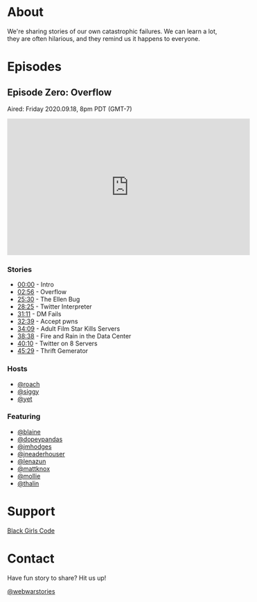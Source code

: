 # About

We're sharing stories of our own catastrophic failures. We can learn a lot, they are often hilarious, and they remind us it happens to everyone.

# Episodes

## Episode Zero: Overflow

Aired: Friday 2020.09.18, 8pm PDT (GMT-7)

<iframe width="560" height="315" src="https://www.youtube.com/embed/swtlHP58ak8" frameborder="0" allow="accelerometer; autoplay; clipboard-write; encrypted-media; gyroscope; picture-in-picture" allowfullscreen></iframe>

### Stories
- [00:00](https://youtu.be/swtlHP58ak8?t=0) - Intro
- [02:56](https://youtu.be/swtlHP58ak8?t=02m56s) - Overflow
- [25:30](https://youtu.be/swtlHP58ak8?t=25m30s) - The Ellen Bug
- [28:25](https://youtu.be/swtlHP58ak8?t=28m25s) - Twitter Interpreter
- [31:11](https://youtu.be/swtlHP58ak8?t=31m11s) - DM Fails
- [32:39](https://youtu.be/swtlHP58ak8?t=32m39s) - Accept pwns
- [34:09](https://youtu.be/swtlHP58ak8?t=39m09s) - Adult Film Star Kills Servers
- [38:38](https://youtu.be/swtlHP58ak8?t=38m38s) - Fire and Rain in the Data Center
- [40:10](https://youtu.be/swtlHP58ak8?t=40m10s) - Twitter on 8 Servers
- [45:29](https://youtu.be/swtlHP58ak8?t=45m29s) - Thrift Gemerator

### Hosts
- [@roach](https://twitter.com/roach)
- [@siggy](https://twitter.com/siggy)
- [@yet](https://twitter.com/yet)

### Featuring
- [@blaine](https://twitter.com/blaine)
- [@dopeypandas](https://twitter.com/dopeypandas)
- [@jmhodges](https://twitter.com/jmhodges)
- [@jneaderhouser](https://twitter.com/jneaderhouser)
- [@lenazun](https://twitter.com/lenazun)
- [@mattknox](https://twitter.com/mattknox)
- [@mollie](https://twitter.com/mollie)
- [@thalin](https://twitter.com/thalin)

# Support

[Black Girls Code](https://www.blackgirlscode.com/)

# Contact

Have fun story to share? Hit us up!

[@webwarstories](https://twitter.com/webwarstories)

